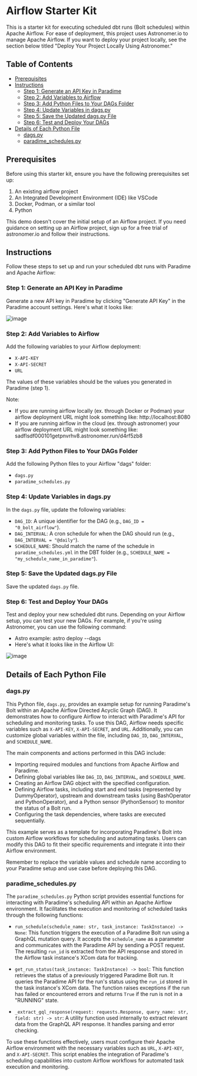 # Airflow Starter Kit

This is a starter kit for executing scheduled dbt runs (Bolt schedules) within Apache Airflow. For ease of deployment, this project uses Astronomer.io to manage Apache Airflow. If you want to deploy your project locally, see the section below titled "Deploy Your Project Locally Using Astronomer."

## Table of Contents

- [Prerequisites](#prerequisites)
- [Instructions](#instructions)
   - [Step 1: Generate an API Key in Paradime](#step-1-generate-an-api-key-in-paradime)
   - [Step 2: Add Variables to Airflow](#step-2-add-variables-to-airflow)
   - [Step 3: Add Python Files to Your DAGs Folder]([#step-3-add-python-files-to-your-dags-folder](https://github.com/jpooksy/demo-airflow-project/blob/main/README.md#step-3-add-python-files-to-your-dags-folder))
   - [Step 4: Update Variables in dags.py](#step-4-update-variables-in-dagspy)
   - [Step 5: Save the Updated dags.py File](#step-5-save-the-updated-dagspy-file)
   - [Step 6: Test and Deploy Your DAGs](#step-6-test-and-deploy-your-dags)
- [Details of Each Python File](#details-of-each-python-file)
   - [dags.py](dagspy)
   - [paradime_schedules.py](paradime_schedulespy)

## Prerequisites

Before using this starter kit, ensure you have the following prerequisites set up:

1. An existing airflow project
2. An Integrated Development Environment (IDE) like VSCode
3. Docker, Podman, or a similar tool
4. Python

This demo doesn't cover the initial setup of an Airflow project. If you need guidance on setting up an Airflow project, sign up for a free trial of astronomer.io and follow their instructions.

## Instructions

Follow these steps to set up and run your scheduled dbt runs with Paradime and Apache Airflow:

### Step 1: Generate an API Key in Paradime

Generate a new API key in Paradime by clicking "Generate API Key" in the Paradime account settings. Here's what it looks like:

![image](https://github.com/jpooksy/demo-astro-project/assets/107123308/c908ee15-9db7-49e2-aa44-9a91fdf70ed5)

### Step 2: Add Variables to Airflow

Add the following variables to your Airflow deployment:

- `X-API-KEY`
- `X-API-SECRET`
- `URL`

The values of these variables should be the values you generated in Paradime (step 1). 

Note:
- If you are running airflow locally (ex. through Docker or Podman) your airflow deployment URL might look something like: http://localhost:8080
- If you are running airflow in the cloud (ex. through astronomer) your airflow deployment URL might look something like: sadflsdf000101getpnvrhv8.astronomer.run/d4rf5zb8

### Step 3: Add Python Files to Your DAGs Folder

Add the following Python files to your Airflow "dags" folder:

- `dags.py`
- `paradime_schedules.py`

### Step 4: Update Variables in dags.py

In the `dags.py` file, update the following variables:

- `DAG_ID`: A unique identifier for the DAG (e.g., `DAG_ID = "0_bolt_airflow"`).
- `DAG_INTERVAL`: A cron schedule for when the DAG should run (e.g., `DAG_INTERVAL = "@daily"`).
- `SCHEDULE_NAME`: Should match the name of the schedule in `paradime_schedules.yml` in the DBT folder (e.g., `SCHEDULE_NAME = "my_schedule_name_in_paradime"`).

### Step 5: Save the Updated dags.py File

Save the updated `dags.py` file.


### Step 6: Test and Deploy Your DAGs

Test and deploy your new scheduled dbt runs. Depending on your Airflow setup, you can test your new DAGs. For example, if you're using Astronomer, you can use the following command:

- Astro example: astro deploy --dags
- Here's what it looks like in the Airflow UI:

![image](https://github.com/jpooksy/demo-astro-project/assets/107123308/3ca5750c-4b7c-4935-aef3-14c944bc3ed6)

## Details of Each Python File

### dags.py

This Python file, `dags.py`, provides an example setup for running Paradime's Bolt within an Apache Airflow Directed Acyclic Graph (DAG). It demonstrates how to configure Airflow to interact with Paradime's API for scheduling and monitoring tasks. To use this DAG, Airflow needs specific variables such as `X-API-KEY`, `X-API-SECRET`, and `URL`. Additionally, you can customize global variables within the file, including `DAG_ID`, `DAG_INTERVAL`, and `SCHEDULE_NAME`.

The main components and actions performed in this DAG include:

- Importing required modules and functions from Apache Airflow and Paradime.
- Defining global variables like `DAG_ID`, `DAG_INTERVAL`, and `SCHEDULE_NAME`.
- Creating an Airflow DAG object with the specified configuration.
- Defining Airflow tasks, including start and end tasks (represented by DummyOperator), upstream and downstream tasks (using BashOperator and PythonOperator), and a Python sensor (PythonSensor) to monitor the status of a Bolt run.
- Configuring the task dependencies, where tasks are executed sequentially.

This example serves as a template for incorporating Paradime's Bolt into custom Airflow workflows for scheduling and automating tasks. Users can modify this DAG to fit their specific requirements and integrate it into their Airflow environment.

Remember to replace the variable values and schedule name according to your Paradime setup and use case before deploying this DAG.

### paradime_schedules.py

The `paradime_schedules.py` Python script provides essential functions for interacting with Paradime's scheduling API within an Apache Airflow environment. It facilitates the execution and monitoring of scheduled tasks through the following functions:

- `run_schedule(schedule_name: str, task_instance: TaskInstance) -> None`: This function triggers the execution of a Paradime Bolt run using a GraphQL mutation query. It accepts the `schedule_name` as a parameter and communicates with the Paradime API by sending a POST request. The resulting `run_id` is extracted from the API response and stored in the Airflow task instance's XCom data for tracking.

- `get_run_status(task_instance: TaskInstance) -> bool`: This function retrieves the status of a previously triggered Paradime Bolt run. It queries the Paradime API for the run's status using the `run_id` stored in the task instance's XCom data. The function raises exceptions if the run has failed or encountered errors and returns `True` if the run is not in a "RUNNING" state.

- `_extract_gql_response(request: requests.Response, query_name: str, field: str) -> str`: A utility function used internally to extract relevant data from the GraphQL API response. It handles parsing and error checking.

To use these functions effectively, users must configure their Apache Airflow environment with the necessary variables such as `URL`, `X-API-KEY`, and `X-API-SECRET`. This script enables the integration of Paradime's scheduling capabilities into custom Airflow workflows for automated task execution and monitoring.
